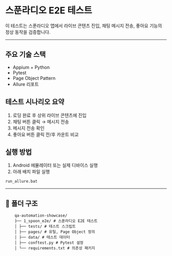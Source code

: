 # 스푼라디오 E2E 테스트

이 테스트는 스푼라디오 앱에서 라이브 콘텐츠 진입, 채팅 메시지 전송, 좋아요 기능의 정상 동작을 검증합니다.

---

## 주요 기술 스택
- Appium + Python
- Pytest
- Page Object Pattern
- Allure 리포트

## 테스트 시나리오 요약
1. 로딩 완료 후 상위 라이브 콘텐츠에 진입
2. 채팅 버튼 클릭 → 메시지 전송
3. 메시지 전송 확인
4. 좋아요 버튼 클릭 전/후 카운트 비교

## 실행 방법
1. Android 에뮬레이터 또는 실제 디바이스 실행
2. 아래 배치 파일 실행

```bash
run_allure.bat
````

---

## 📁 폴더 구조

````
    qa-automation-showcase/
    ├── 1_spoon_e2e/ # 스푼라디오 E2E 테스트
    │ ├── tests/ # 테스트 스크립트
    │ ├── pages/ # 유틸, Page Object 정의
    │ ├── data/ # 테스트 데이터
    │ ├── conftest.py # Pytest 설정
    │ └── requirements.txt # 의존성 패키지
````